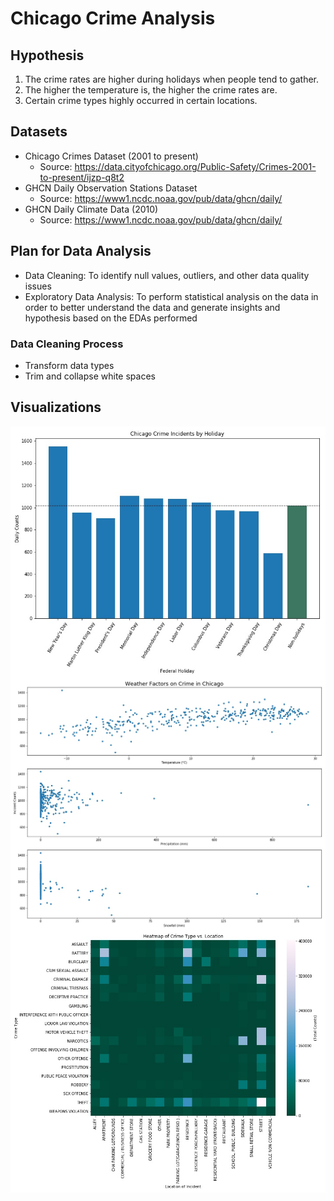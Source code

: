 # Chicago Crime Analysis

## Hypothesis
1) The crime rates are higher during holidays when people tend to gather.
2) The higher the temperature is, the higher the crime rates are.
3) Certain crime types highly occurred in certain locations.

## Datasets
- Chicago Crimes Dataset (2001 to present)
  - Source: https://data.cityofchicago.org/Public-Safety/Crimes-2001-to-present/ijzp-q8t2
- GHCN Daily Observation Stations Dataset
  - Source: https://www1.ncdc.noaa.gov/pub/data/ghcn/daily/
- GHCN Daily Climate Data (2010)
  - Source: https://www1.ncdc.noaa.gov/pub/data/ghcn/daily/

## Plan for Data Analysis
-	Data Cleaning: To identify null values, outliers, and other data quality issues
-	Exploratory Data Analysis: To perform statistical analysis on the data in order to better understand the data and generate insights and hypothesis based on the EDAs performed
### Data Cleaning Process
- Transform data types
- Trim and collapse white spaces

## Visualizations
<img src="https://github.com/b02209015/chicago_crime_analysis/blob/master/byHoliday.jpg" align="middle">
<img src="https://github.com/b02209015/chicago_crime_analysis/blob/master/byWeather.jpg" align="middle">
<img src="https://github.com/b02209015/chicago_crime_analysis/blob/master/heatTypeLoc.jpg" align="middle">
